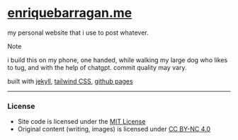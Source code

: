 # [enriquebarragan.me](https://enriquebarragan.github.io)
my personal website that i use to post whatever.

> [!NOTE]
> i build this on my phone, one handed, while walking my large dog who likes to tug, and with the help of chatgpt. commit quality may vary.

built with [jekyll](https://jekyllrb.com/), [tailwind CSS](https://tailwindcss.com/), [github pages](https://pages.github.com/)

---

### License

- Site code is licensed under the [MIT License](LICENSE)
- Original content (writing, images) is licensed under [CC BY-NC 4.0](LICENSE-content.md) 